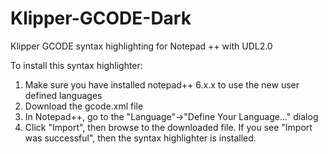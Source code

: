 # Klipper-GCODE-Dark
Klipper GCODE syntax highlighting for Notepad ++ with UDL2.0

To install this syntax highlighter:

  1.  Make sure you have installed notepad++ 6.x.x to use the new user defined languages
  2.  Download the gcode.xml file 
  3.  In Notepad++, go to the "Language"->"Define Your Language..." dialog
  4.  Click "Import", then browse to the downloaded file. If you see "Import was successful", then the syntax highlighter is installed.
